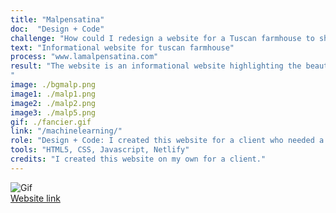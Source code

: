 ```yaml
---
title: "Malpensatina"
doc:  "Design + Code"
challenge: "How could I redesign a website for a Tuscan farmhouse to showcase its beauty for future guests?"
text: "Informational website for tuscan farmhouse"
process: "www.lamalpensatina.com"
result: "The website is an informational website highlighting the beauty of a farmhouse in Tuscany, Italy. It also includes essential logistics and downloads. I created custom graphic design to give the website a unique and warm feel. I also designed a 15 page welcome packet to send to guests upon booking with all details about the house and area.
"
image: ./bgmalp.png
image1: ./malp1.png
image2: ./malp2.png
image3: ./malp5.png
gif: ./fancier.gif
link: "/machinelearning/"
role: "Design + Code: I created this website for a client who needed a complete redesign of their vacation rental website. My services included UX design, web development, SEO and graphic design."
tools: "HTML5, CSS, Javascript, Netlify"
credits: "I created this website on my own for a client."
---
```


![Gif](malpensatina.gif)
<br>
[Website link](https://www.lamalpensatina.com "www.lamalpensatina.com")


